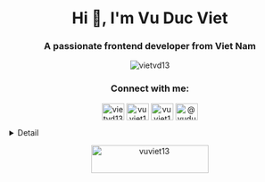 <h1 align="center">Hi 👋, I'm Vu Duc Viet</h1>
<h3 align="center">A passionate frontend developer from Viet Nam</h3>

<p align="center"> <img src="https://komarev.com/ghpvc/?username=vietvd13&label=Profile%20views&color=0e75b6&style=flat" alt="vietvd13" /> </p>

<h3 align="center">Connect with me:</h3>
<p align="center">
<a href="https://linkedin.com/in/vietvd13" target="blank"><img align="center" src="https://raw.githubusercontent.com/rahuldkjain/github-profile-readme-generator/master/src/images/icons/Social/linked-in-alt.svg" alt="vietvd13" height="30" width="40" /></a>
<a href="https://fb.com/vuviet13" target="blank"><img align="center" src="https://raw.githubusercontent.com/rahuldkjain/github-profile-readme-generator/master/src/images/icons/Social/facebook.svg" alt="vuviet13" height="30" width="40" /></a>
<a href="https://instagram.com/vuviet13" target="blank"><img align="center" src="https://raw.githubusercontent.com/rahuldkjain/github-profile-readme-generator/master/src/images/icons/Social/instagram.svg" alt="vuviet13" height="30" width="40" /></a>
<a href="https://www.hackerearth.com/@vuducviet" target="blank"><img align="center" src="https://raw.githubusercontent.com/rahuldkjain/github-profile-readme-generator/master/src/images/icons/Social/hackerearth.svg" alt="@vuducviet" height="30" width="40" /></a>
</p>

<details>
<summary>Detail</summary>
<p align="center">&nbsp;<img align="center" src="https://github-readme-stats.vercel.app/api?username=vietvd13&show_icons=true&locale=en" alt="vietvd13" /></p>

<p align="center"><img align="center" src="https://github-readme-stats.vercel.app/api/top-langs?username=vietvd13&show_icons=true&locale=en&layout=compact" alt="vietvd13" /></p>

<p align="center"><img align="center" src="https://github-readme-streak-stats.herokuapp.com/?user=vietvd13&" alt="vietvd13" /></p>

<p align="center"> <a href="https://github.com/ryo-ma/github-profile-trophy"><img src="https://github-profile-trophy.vercel.app/?username=vietvd13" alt="vietvd13" /></a> </p>
</details>

<p align="center"><a href="https://www.buymeacoffee.com/vuviet13"> <img align="center" src="https://cdn.buymeacoffee.com/buttons/v2/default-yellow.png" height="50" width="210" alt="vuviet13" /></a></p><br><br>

